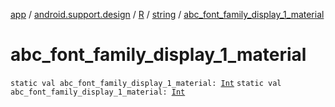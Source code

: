 [app](../../../index.md) / [android.support.design](../../index.md) / [R](../index.md) / [string](index.md) / [abc_font_family_display_1_material](./abc_font_family_display_1_material.md)

# abc_font_family_display_1_material

`static val abc_font_family_display_1_material: `[`Int`](https://kotlinlang.org/api/latest/jvm/stdlib/kotlin/-int/index.html)
`static val abc_font_family_display_1_material: `[`Int`](https://kotlinlang.org/api/latest/jvm/stdlib/kotlin/-int/index.html)